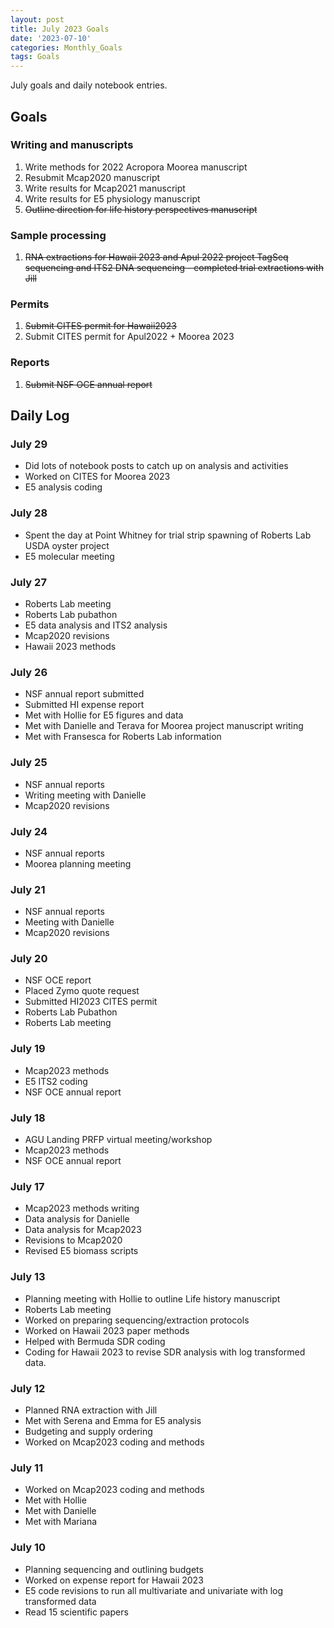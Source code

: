 ```yaml
---
layout: post
title: July 2023 Goals
date: '2023-07-10'
categories: Monthly_Goals
tags: Goals
---
```

July goals and daily notebook entries. 

## Goals  

### Writing and manuscripts 
              
1. Write methods for 2022 Acropora Moorea manuscript 
2. Resubmit Mcap2020 manuscript
3. Write results for Mcap2021 manuscript
4. Write results for E5 physiology manuscript  
5. ~~Outline direction for life history perspectives manuscript~~  

### Sample processing

1. ~~RNA extractions for Hawaii 2023 and Apul 2022 project TagSeq sequencing and ITS2 DNA sequencing - completed trial extractions with Jill~~

### Permits 

1. ~~Submit CITES permit for Hawaii2023~~  
2. Submit CITES permit for Apul2022 + Moorea 2023

### Reports

1. ~~Submit NSF OCE annual report~~ 

## **Daily Log**   

### July 29

- Did lots of notebook posts to catch up on analysis and activities 
- Worked on CITES for Moorea 2023
- E5 analysis coding 

### July 28

- Spent the day at Point Whitney for trial strip spawning of Roberts Lab USDA oyster project
- E5 molecular meeting

### July 27

- Roberts Lab meeting 
- Roberts Lab pubathon
- E5 data analysis and ITS2 analysis 
- Mcap2020 revisions
- Hawaii 2023 methods

### July 26

- NSF annual report submitted
- Submitted HI expense report
- Met with Hollie for E5 figures and data 
- Met with Danielle and Terava for Moorea project manuscript writing
- Met with Fransesca for Roberts Lab information

### July 25

- NSF annual reports
- Writing meeting with Danielle 
- Mcap2020 revisions

### July 24

- NSF annual reports
- Moorea planning meeting

### July 21

- NSF annual reports
- Meeting with Danielle
- Mcap2020 revisions

### July 20

- NSF OCE report 
- Placed Zymo quote request
- Submitted HI2023 CITES permit
- Roberts Lab Pubathon
- Roberts Lab meeting

### July 19

- Mcap2023 methods
- E5 ITS2 coding 
- NSF OCE annual report 

### July 18

- AGU Landing PRFP virtual meeting/workshop 
- Mcap2023 methods 
- NSF OCE annual report 

### July 17

- Mcap2023 methods writing 
- Data analysis for Danielle 
- Data analysis for Mcap2023
- Revisions to Mcap2020
- Revised E5 biomass scripts

### July 13

- Planning meeting with Hollie to outline Life history manuscript 
- Roberts Lab meeting 
- Worked on preparing sequencing/extraction protocols
- Worked on Hawaii 2023 paper methods 
- Helped with Bermuda SDR coding
- Coding for Hawaii 2023 to revise SDR analysis with log transformed data. 

### July 12 
 
- Planned RNA extraction with Jill
- Met with Serena and Emma for E5 analysis 
- Budgeting and supply ordering 
- Worked on Mcap2023 coding and methods

### July 11 
 
- Worked on Mcap2023 coding and methods
- Met with Hollie
- Met with Danielle 
- Met with Mariana 

### July 10 
 
- Planning sequencing and outlining budgets
- Worked on expense report for Hawaii 2023
- E5 code revisions to run all multivariate and univariate with log transformed data 
- Read 15 scientific papers 

